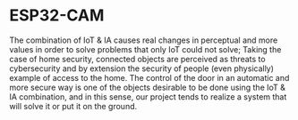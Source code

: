 # ESP32-CAM

The combination of IoT & IA causes real changes in perceptual and more values ​​in order to solve problems that only IoT could not solve;
Taking the case of home security, connected objects are perceived as
threats to cybersecurity and by extension the security of people (even
physically) example of access to the home.
The control of the door in an automatic and more secure way is one of the objects
desirable to be done using the IoT & IA combination, and in this sense, our project tends to
realize a system that will solve it or put it on the ground.
